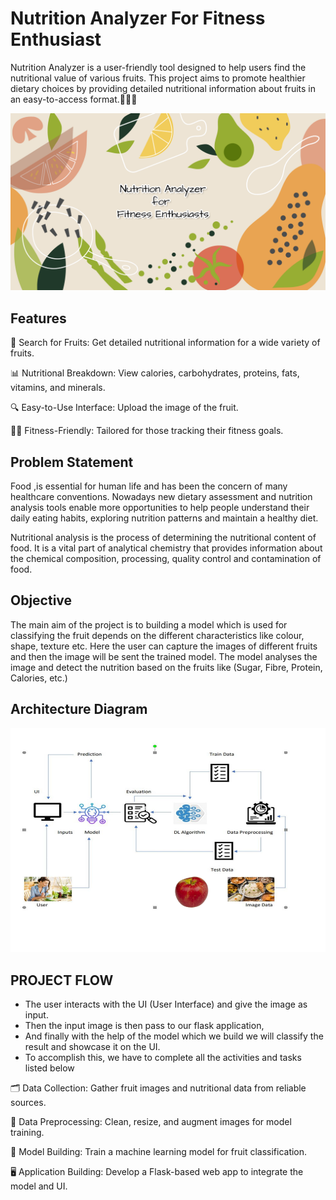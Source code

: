 
# Nutrition Analyzer For Fitness Enthusiast

Nutrition Analyzer is a user-friendly tool designed to help users find the nutritional value of various fruits. This project aims to promote healthier dietary choices by providing detailed nutritional information about fruits in an easy-to-access format.🍎🍌🥝

![Logo](banner.png)

## Features

🌟 Search for Fruits: Get detailed nutritional information for a wide variety of fruits.

📊 Nutritional Breakdown: View calories, carbohydrates, proteins, fats, vitamins, and minerals.

🔍 Easy-to-Use Interface: Upload the image of the fruit.

🏋️‍♀️ Fitness-Friendly: Tailored for those tracking their fitness goals.

## Problem Statement
Food ,is essential for human life and has been the concern of many healthcare conventions. Nowadays new dietary assessment and nutrition analysis tools enable more opportunities to help people understand their daily eating habits, exploring nutrition patterns and maintain a healthy diet.

Nutritional analysis is the process of determining the nutritional content of food. It is a vital part of analytical chemistry that provides information about the chemical composition, processing, quality control and contamination of food.

## Objective
The main aim of the project is to building a model which is used for classifying the fruit depends on the different characteristics like colour, shape, texture etc. 
Here the user can capture the images of different fruits and then the image will be sent 
the trained model. 
The model analyses the image and detect the nutrition based on the fruits 
like (Sugar, Fibre, Protein, Calories, etc.)

## Architecture Diagram

![Logo](ArchitectureDiagram.png)


## PROJECT FLOW
 -  The user interacts with the UI (User Interface) and give the image as input.
 -  Then the input image is then pass to our flask application,
 - And finally with the help of the model which we build we will classify the
result and showcase it on the UI.
 - To accomplish this, we have to complete all the activities and tasks listed
below

🗂️ Data Collection: Gather fruit images and nutritional data from reliable sources.

🧹 Data Preprocessing: Clean, resize, and augment images for model training.

🤖 Model Building: Train a machine learning model for fruit classification.

🖥️ Application Building: Develop a Flask-based web app to integrate the model and UI.

